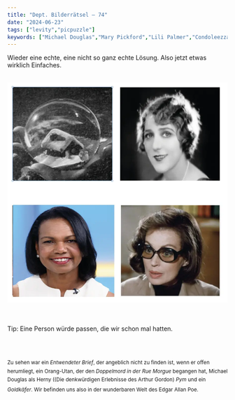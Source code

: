 ```yaml
---
title: "Dept. Bilderrätsel – 74"
date: "2024-06-23"
tags: ["levity","picpuzzle"]
keywords: ["Michael Douglas","Mary Pickford","Lili Palmer","Condoleezza Rice","Citizen Kane","Orson Welles","Edgar Allan Poe"]
---
```

Wieder eine echte, eine nicht so ganz echte Lösung. Also jetzt etwas wirklich Einfaches.


<br/>

<img  src="/assets/img/picpuzzle74.webp" alt="Bilderrätsel74">

<br/>
<br/>
<br/>

Tip: Eine Person würde passen, die wir schon mal hatten.

<br/>
<br/>

<sup>Zu sehen war ein <i>Entwendeter Brief</i>, der angeblich nicht zu finden ist, wenn er offen herumliegt, ein Orang-Utan, der den <i>Doppelmord in der Rue Morgue </i> begangen hat, Michael Douglas als Herny ((Die denkwürdigen Erlebnisse des Arthur Gordon) <i>Pym</i> und ein <i>Goldkäfer</i>. Wir befinden uns also in der wunderbaren Welt des Edgar Allan Poe.
<sup>